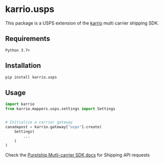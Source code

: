 # karrio.usps

This package is a USPS extension of the [karrio](https://pypi.org/project/karrio) multi carrier shipping SDK.

## Requirements

`Python 3.7+`

## Installation

```bash
pip install karrio.usps
```

## Usage

```python
import karrio
from karrio.mappers.usps.settings import Settings


# Initialize a carrier gateway
canadapost = karrio.gateway["usps"].create(
    Settings(
        ...
    )
)
```

Check the [Purplship Mutli-carrier SDK docs](https://sdk.karrio.com) for Shipping API requests
